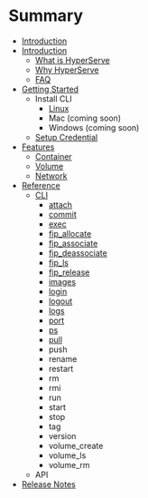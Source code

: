 # Summary

* [Introduction](README.md)
* [Introduction](Introduction/__index__.md)
   * [What is HyperServe](Introduction/what_is_hyperserve.md)
   * [Why HyperServe](Introduction/why_hyperserve.md)
   * [FAQ](Introduction/faq.md)
* [Getting Started](GettingStarted/__index__.md)
   * Install CLI
       * [Linux](GettingStarted/linux.md)
       * Mac (coming soon)
       * Windows (coming soon)
   * [Setup Credential](GettingStarted/setup_credential.md)
* [Features](Feature/__index__.md)
   * [Container](Feature/container.md)
   * [Volume](Feature/volume.md)
   * [Network](Feature/network.md)
* [Reference](Reference/__index__.md)
   * [CLI](Reference/CLI/__index__.md)
       * [attach](Reference/CLI/attach.md)
       * [commit](Reference/CLI/commit.md)
       * [exec](Reference/CLI/exec.md)
       * [fip_allocate](Reference/CLI/fipallocate.md)
       * [fip_associate](Reference/CLI/fipassociate.md)
       * [fip_deassociate](Reference/CLI/fip_deassociate.md)
       * [fip_ls](Reference/CLI/fip_ls.md)
       * [fip_release](Reference/CLI/fip_release.md)
       * [images](Reference/CLI/images.md)
       * [login](Reference/CLI/login.md)
       * [logout](Reference/CLI/logout.md)
       * [logs](Reference/CLI/logs.md)
       * [port](Reference/CLI/port.md)
       * [ps](Reference/CLI/ps.md)
       * [pull](Reference/CLI/pull.md)
       * push
       * rename
       * restart
       * rm
       * rmi
       * run
       * start
       * stop
       * tag
       * version
       * volume_create
       * volume_ls
       * volume_rm
   * API
* [Release Notes](ReleaseNote/__index__.md)

